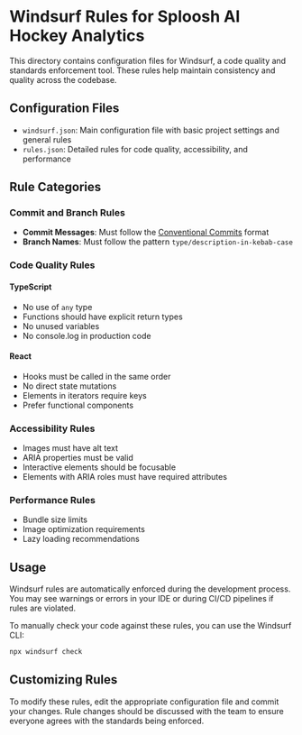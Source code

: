 # Windsurf Rules for Sploosh AI Hockey Analytics

This directory contains configuration files for Windsurf, a code quality and standards enforcement tool. These rules help maintain consistency and quality across the codebase.

## Configuration Files

- `windsurf.json`: Main configuration file with basic project settings and general rules
- `rules.json`: Detailed rules for code quality, accessibility, and performance

## Rule Categories

### Commit and Branch Rules

- **Commit Messages**: Must follow the [Conventional Commits](https://www.conventionalcommits.org/) format
- **Branch Names**: Must follow the pattern `type/description-in-kebab-case`

### Code Quality Rules

#### TypeScript

- No use of `any` type
- Functions should have explicit return types
- No unused variables
- No console.log in production code

#### React

- Hooks must be called in the same order
- No direct state mutations
- Elements in iterators require keys
- Prefer functional components

### Accessibility Rules

- Images must have alt text
- ARIA properties must be valid
- Interactive elements should be focusable
- Elements with ARIA roles must have required attributes

### Performance Rules

- Bundle size limits
- Image optimization requirements
- Lazy loading recommendations

## Usage

Windsurf rules are automatically enforced during the development process. You may see warnings or errors in your IDE or during CI/CD pipelines if rules are violated.

To manually check your code against these rules, you can use the Windsurf CLI:

```bash
npx windsurf check
```

## Customizing Rules

To modify these rules, edit the appropriate configuration file and commit your changes. Rule changes should be discussed with the team to ensure everyone agrees with the standards being enforced.
